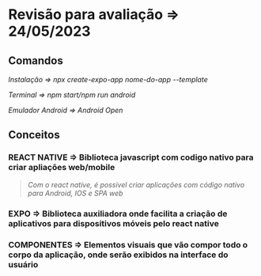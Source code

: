 # Revisão para avaliação => 24/05/2023

## Comandos

*Instalação => npx create-expo-app nome-do-app --template* 

*Terminal => npm start/npm run android* 

*Emulador Android => Android Open*

## Conceitos

### **REACT NATIVE =>  Biblioteca javascript com codigo nativo para criar apliações web/mobile** 
> *Com o react native, é possivel criar aplicações com código nativo para Android, IOS e SPA web*

### **EXPO => Biblioteca auxiliadora onde facilita a criação de aplicativos para dispositivos móveis pelo react native**

### **COMPONENTES => Elementos visuais que vão compor todo o corpo da aplicação, onde serão exibidos na interface do usuário**

